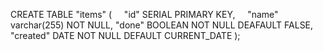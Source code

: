 CREATE TABLE "items" (
    "id" SERIAL PRIMARY KEY,
    "name" varchar(255) NOT NULL,
	"done" BOOLEAN NOT NULL DEAFAULT FALSE,
	"created" DATE NOT NULL DEFAULT CURRENT_DATE
);


